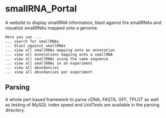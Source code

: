 smallRNA_Portal
===============

A website to display smallRNA information, blast against the smallRNAs and visualize smallRNAs mapped onto a genome.

    Here you can ...
    ... search for smallRNAs
    ... blast against smallRNAs
    ... view all smallRNAs mapping onto an annotation
    ... view all annotations mapping onto a smallRNA
    ... view all smallRNAs using the same sequence
    ... view all smallRNAs in an experiment
    ... view all abundancies
    ... view all abundancies per experiment

Parsing
-------

A whole perl based framework to parse cDNA, FASTA, GFF, TPLOT as well as testing of MySQL index speed and UnitTests are available in the parsing directory.


